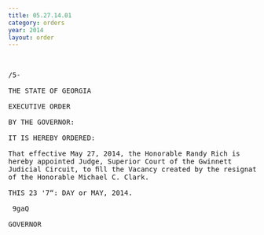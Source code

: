 ```yaml
---
title: 05.27.14.01
category: orders
year: 2014
layout: order
---
```


<pre> 

/5-

THE STATE OF GEORGIA

EXECUTIVE ORDER

BY THE GOVERNOR:

IT IS HEREBY ORDERED:

That effective May 27, 2014, the Honorable Randy Rich is
hereby appointed Judge, Superior Court of the Gwinnett
Judicial Circuit, to ﬁll the Vacancy created by the resignation
of the Honorable Michael C. Clark.

THIS 23 '7“: DAY or MAY, 2014.

 9gaQ

GOVERNOR

</pre>
